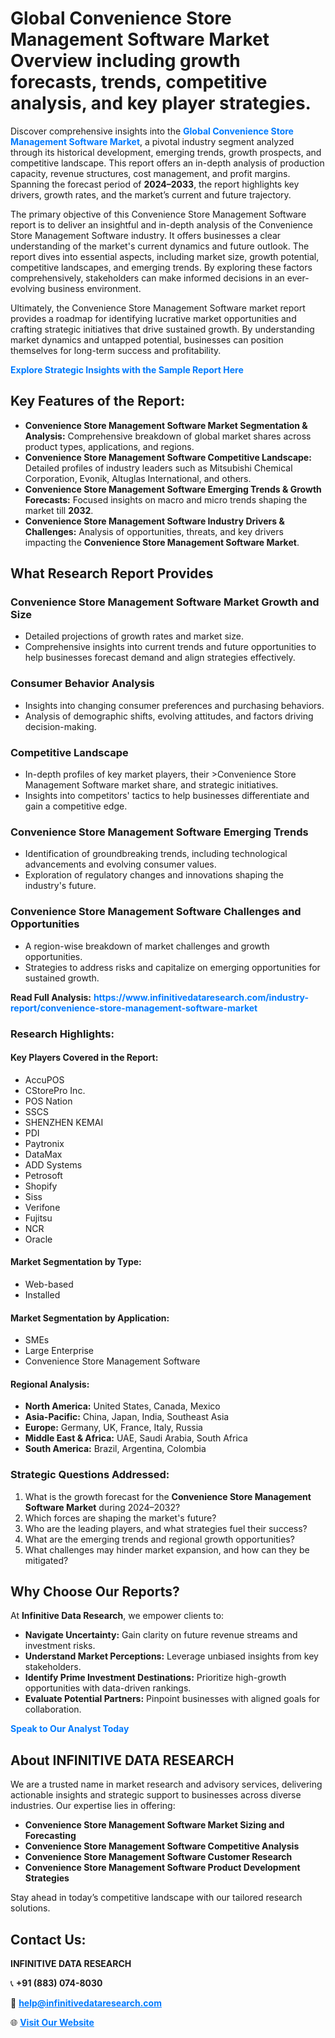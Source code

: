 <h1>Global Convenience Store Management Software Market Overview including growth forecasts, trends, competitive analysis, and key player strategies.</h1>
<p>
Discover comprehensive insights into the 
<a href="https://www.infinitivedataresearch.com/industry-report/convenience-store-management-software-market" rel="dofollow" style="color: #007BFF; text-decoration: none;"><strong>Global Convenience Store Management Software Market</strong></a>, a pivotal industry segment analyzed through its historical development, emerging trends, growth prospects, and competitive landscape. This report offers an in-depth analysis of production capacity, revenue structures, cost management, and profit margins. Spanning the forecast period of <strong>2024–2033</strong>, the report highlights key drivers, growth rates, and the market’s current and future trajectory.
</p>
<p>
The primary objective of this Convenience Store Management Software report is to deliver an insightful and in-depth analysis of the Convenience Store Management Software industry. It offers businesses a clear understanding of the market's current dynamics and future outlook. The report dives into essential aspects, including market size, growth potential, competitive landscapes, and emerging trends. By exploring these factors comprehensively, stakeholders can make informed decisions in an ever-evolving business environment.
</p>
<p>
Ultimately, the Convenience Store Management Software market report provides a roadmap for identifying lucrative market opportunities and crafting strategic initiatives that drive sustained growth. By understanding market dynamics and untapped potential, businesses can position themselves for long-term success and profitability.
</p>
<p>
<a href="https://www.infinitivedataresearch.com/request-sample/reportId=110142" style="color: #007BFF; text-decoration: none;"><strong>Explore Strategic Insights with the Sample Report Here</strong></a>
</p>

<h2>Key Features of the Report:</h2>
<ul>
<li><strong>Convenience Store Management Software Market Segmentation & Analysis:</strong> Comprehensive breakdown of global market shares across product types, applications, and regions.</li>
<li><strong>Convenience Store Management Software Competitive Landscape:</strong> Detailed profiles of industry leaders such as Mitsubishi Chemical Corporation, Evonik, Altuglas International, and others.</li>
<li><strong>Convenience Store Management Software Emerging Trends & Growth Forecasts:</strong> Focused insights on macro and micro trends shaping the market till <strong>2032</strong>.</li>
<li><strong>Convenience Store Management Software Industry Drivers & Challenges:</strong> Analysis of opportunities, threats, and key drivers impacting the <strong>Convenience Store Management Software Market</strong>.</li>
</ul>

<h2>What Research Report Provides</h2>
<h3>Convenience Store Management Software Market Growth and Size</h3>
<ul>
<li>Detailed projections of growth rates and market size.</li>
<li>Comprehensive insights into current trends and future opportunities to help businesses forecast demand and align strategies effectively.</li>
</ul>

<h3>Consumer Behavior Analysis</h3>
<ul>
<li>Insights into changing consumer preferences and purchasing behaviors.</li>
<li>Analysis of demographic shifts, evolving attitudes, and factors driving decision-making.</li>
</ul>

<h3>Competitive Landscape</h3>
<ul>
<li>In-depth profiles of key market players, their >Convenience Store Management Software market share, and strategic initiatives.</li>
<li>Insights into competitors' tactics to help businesses differentiate and gain a competitive edge.</li>
</ul>

<h3>Convenience Store Management Software Emerging Trends</h3>
<ul>
<li>Identification of groundbreaking trends, including technological advancements and evolving consumer values.</li>
<li>Exploration of regulatory changes and innovations shaping the industry's future.</li>
</ul>

<h3>Convenience Store Management Software Challenges and Opportunities</h3>
<ul>
<li>A region-wise breakdown of market challenges and growth opportunities.</li>
<li>Strategies to address risks and capitalize on emerging opportunities for sustained growth.</li>
</ul>
<p><strong>Read Full Analysis:</strong> <a href="https://www.infinitivedataresearch.com/industry-report/convenience-store-management-software-market" rel="dofollow" style="color: #007BFF; text-decoration: none;"><strong>https://www.infinitivedataresearch.com/industry-report/convenience-store-management-software-market</strong></a></p>
<h3>Research Highlights:</h3>
<h4>Key Players Covered in the Report:</h4>
<ul><li>AccuPOS</li><li>CStorePro Inc.</li><li>POS Nation</li><li>SSCS</li><li>SHENZHEN KEMAI</li><li>PDI</li><li>Paytronix</li><li>DataMax</li><li>ADD Systems</li><li>Petrosoft</li><li>Shopify</li><li>Siss</li><li>Verifone</li><li>Fujitsu</li><li>NCR</li><li>Oracle</li></ul>
<h4>Market Segmentation by Type:</h4>
<ul><li>Web-based</li><li>Installed</li></ul>
<h4>Market Segmentation by Application:</h4>
<ul><li>SMEs</li><li>Large Enterprise</li><li>Convenience Store Management Software</li></ul>

<h4>Regional Analysis:</h4>
<ul>
<li><strong>North America:</strong> United States, Canada, Mexico</li>
<li><strong>Asia-Pacific:</strong> China, Japan, India, Southeast Asia</li>
<li><strong>Europe:</strong> Germany, UK, France, Italy, Russia</li>
<li><strong>Middle East & Africa:</strong> UAE, Saudi Arabia, South Africa</li>
<li><strong>South America:</strong> Brazil, Argentina, Colombia</li>
</ul>

<h3>Strategic Questions Addressed:</h3>
<ol>
<li>What is the growth forecast for the <strong>Convenience Store Management Software Market</strong> during 2024–2032?</li>
<li>Which forces are shaping the market's future?</li>
<li>Who are the leading players, and what strategies fuel their success?</li>
<li>What are the emerging trends and regional growth opportunities?</li>
<li>What challenges may hinder market expansion, and how can they be mitigated?</li>
</ol>

<h2>Why Choose Our Reports?</h2>
<p>At <strong>Infinitive Data Research</strong>, we empower clients to:</p>
<ul>
<li><strong>Navigate Uncertainty:</strong> Gain clarity on future revenue streams and investment risks.</li>
<li><strong>Understand Market Perceptions:</strong> Leverage unbiased insights from key stakeholders.</li>
<li><strong>Identify Prime Investment Destinations:</strong> Prioritize high-growth opportunities with data-driven rankings.</li>
<li><strong>Evaluate Potential Partners:</strong> Pinpoint businesses with aligned goals for collaboration.</li>
</ul>
<p><a href="https://www.infinitivedataresearch.com/industry-report/convenience-store-management-software-market" rel="dofollow" style="color: #007BFF; text-decoration: none;"><strong>Speak to Our Analyst Today</strong></a></p>

<h2>About INFINITIVE DATA RESEARCH</h2>
<p>We are a trusted name in market research and advisory services, delivering actionable insights and strategic support to businesses across diverse industries. Our expertise lies in offering:</p>
<ul>
<li><strong>Convenience Store Management Software Market Sizing and Forecasting</strong></li>
<li><strong>Convenience Store Management Software Competitive Analysis</strong></li>
<li><strong>Convenience Store Management Software Customer Research</strong></li>
<li><strong>Convenience Store Management Software Product Development Strategies</strong></li>
</ul>
<p>Stay ahead in today’s competitive landscape with our tailored research solutions.</p>

<h2>Contact Us:</h2>
<p><strong>INFINITIVE DATA RESEARCH</strong></p>
<p>📞 <strong>+91 (883) 074-8030</strong></p>
<p>📧 <strong><a href="mailto:help@infinitivedataresearch.com" style="color: #007BFF;">help@infinitivedataresearch.com</a></strong></p>
<p>🌐 <strong><a href="https://www.infinitivedataresearch.com" rel="dofollow" style="color: #007BFF;">Visit Our Website</a></strong></p>